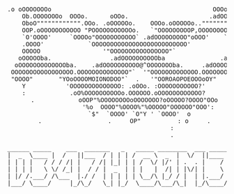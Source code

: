 <!DOCTYPE html>
<html>
<title>Back off, kiddo</title>
<head>
<link rel="stylesheet" type="text/css" href="edge.css">
</head>
<body>
<center>

<br>
<br>
<br>
<br>
<br>
<br>
<br>
<br>
<br>
<br>

<pre>
.o oOOOOOOOo                                            OOOo
    Ob.OOOOOOOo  OOOo.      oOOo.                      .adOOOOOOO
    OboO"""""""""""".OOo. .oOOOOOo.    OOOo.oOOOOOo.."""""""""'OO
    OOP.oOOOOOOOOOOO "POOOOOOOOOOOo.   `"OOOOOOOOOP,OOOOOOOOOOOB'
    `O'OOOO'     `OOOOo"OOOOOOOOOOO` .adOOOOOOOOO"oOOO'    `OOOOo
    .OOOO'            `OOOOOOOOOOOOOOOOOOOOOOOOOO'            `OO
    OOOOO                 '"OOOOOOOOOOOOOOOO"`                oOO
   oOOOOOba.                .adOOOOOOOOOOba               .adOOOOo.
  oOOOOOOOOOOOOOba.    .adOOOOOOOOOO@^OOOOOOOba.     .adOOOOOOOOOOOO
 OOOOOOOOOOOOOOOOO.OOOOOOOOOOOOOO"`  '"OOOOOOOOOOOOO.OOOOOOOOOOOOOO
 "OOOO"       "YOoOOOOMOIONODOO"`  .   '"OOROAOPOEOOOoOY"     "OOO"
    Y           'OOOOOOOOOOOOOO: .oOOo. :OOOOOOOOOOO?'         :`
    :            .oO%OOOOOOOOOOo.OOOOOO.oOOOOOOOOOOOO?         .
    .            oOOP"%OOOOOOOOoOOOOOOO?oOOOOO?OOOO"OOo
                 '%o  OOOO"%OOOO%"%OOOOO"OOOOOO"OOO':
                      `$"  `OOOO' `O"Y ' `OOOO'  o             .
    .                  .     OP"          : o     .
                              :
                              .
</pre>

<pre>
______ _____    ___  _______   _   _____ ________  ___ _____ _____
|  _  \____ |  /   ||___  / | | | /  __ \  _  |  \/  ||____ |  ___|
| | | |   / / / /| |   / /| |_| | | /  \/ |/' | .  . |    / /___ \
| | | |   \ \/ /_| |  / / |  _  | | |   |  /| | |\/| |    \ \   \ \
| |/ /.___/ /\___  |./ /  | | | | | \__/\ |_/ / |  | |.___/ /\__/ /
|___/ \____/     |_/\_/   \_| |_/  \____/\___/\_|  |_/\____/\____/

</pre>


